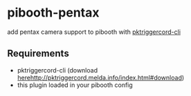 # pibooth-pentax
add pentax camera support to pibooth with [pktriggercord-cli](https://github.com/asalamon74/pktriggercord)

## Requirements
- pktriggercord-cli (download [here](http://pktriggercord.melda.info/index.html#download)http://pktriggercord.melda.info/index.html#download)
- this plugin loaded in your pibooth config
